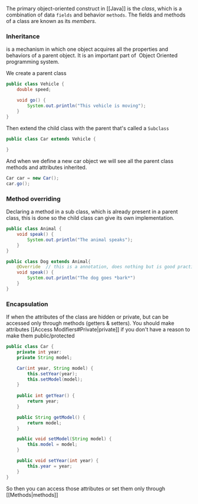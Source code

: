 
The primary object-oriented construct in [[Java]] is the _class_, which is a combination of data ``fields`` and behavior ``methods``. The fields and methods of a class are known as its _members_.

### Inheritance

is a mechanism in which one object acquires all the properties and behaviors of a parent object. It is an important part of  Object Oriented programming system.


We create a parent class
```java
public class Vehicle {
	double speed;

	void go() {
		System.out.println("This vehicle is moving");
	}
}
```

Then extend the child class with the parent that's called a ``Subclass``
```java
public class Car extends Vehicle {
	
}
```

And when we define a new car object we will see all the parent class methods and attributes inherited.
```java
Car car = new Car();
car.go();
```

### Method overriding

Declaring a method in a sub class, which is already present in a parent class, this is done so the child class can give its own implementation.

```java
public class Animal {
	void speak() {
		System.out.println("The animal speaks");
	}
}

public class Dog extends Animal{
	@Override  // this is a annotation, does nothing but is good practice
	void speak() {
		System.out.println("The dog goes *bark*")
	}
}
```


### Encapsulation

If when the attributes of the class are hidden or private, but can be accessed only through methods (getters & setters).
You should make attributes [[Access Modifiers#Private|private]] if you don't have a reason to make them public/protected

```java
public class Car {
	private int year:
	private String model;

	Car(int year, String model) {
		this.setYear(year);
		this.setModel(model);
	}
	
	public int getYear() {
		return year;
	}

	public String getModel() {
		return model;
	}

	public void setModel(String model) {
		this.model = model;
	}

	public void setYear(int year) {
		this.year = year;
	}
}
```

So then you can access those attributes or set them only through [[Methods|methods]]